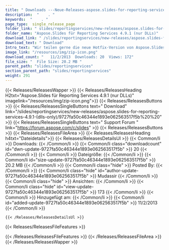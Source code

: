 ```yaml
---
title: " Downloads ---Neue-Releases-aspose.slides-for-reporting-services-4.9.1-(nur-dlls) . "
description:  "    . " 
keywords:  "    . " 
page_type:  single_release_page
folder_link: " slides/reportingservices/new-releases/aspose.slides-for-reporting-services-4.9.1-(dlls-only)/"
folder_name: "Aspose.Slides für Reporting Services 4.9.1 (nur DLLs)"
download_link: " /slides/reportingservices/new-releases/aspose.slides-for-reporting-services-4.9.1-(dlls-only)/9727fa50c46344e1893e062563517f5b"
download_text: " Download"
Intro_text: "Wir teilen gerne die neue Hotfix-Version von Aspose.Slides für Reporting Services...."
image_link: "/resources/img/zip-icon.png"
download_count: "   11/2/2013  Downloads: 20  Views: 172"
file_size: "  File Size: 20.2 MB "
parent_path: "slides/reportingservices"
section_parent_path: "slides/reportingservices"
weight: 291
---
```


{{< Releases/ReleasesWapper >}}
  {{< Releases/ReleasesHeading H2txt="Aspose.Slides für Reporting Services 4.9.1 (nur DLLs)" imagelink="/resources/img/zip-icon.png">}}
  {{< Releases/ReleasesButtons >}}
    {{< Releases/ReleasesSingleButtons text=" Download" link="/slides/reportingservices/new-releases/aspose.slides-for-reporting-services-4.9.1-(dlls-only)/9727fa50c46344e1893e062563517f5b%20%20" >}}
    {{< Releases/ReleasesSingleButtons text=" Support Forum " link="https://forum.aspose.com/c/slides" >}}
  {{< Releases/ReleasesButtons >}}
  {{< Releases/ReleasesFileArea >}}
    {{< Releases/ReleasesHeading h4txt="Dateidetails">}}
    {{< Releases/ReleasesDetailsUl >}}
            {{< Common/li >}} Downloads: {{< /Common/li >}}
      {{< Common/li class="downloadcount" id="dwn-update-9727fa50c46344e1893e062563517f5b" >}} 20 {{< /Common/li >}}
      {{< Common/li >}} Dateigröße: {{< /Common/li >}}
      {{< Common/li id="size-update-9727fa50c46344e1893e062563517f5b" >}} 20.2 MB {{< /Common/li >}} 
      {{< Common/li  class="hide" >}} Posted By: {{< /Common/li >}} 
      {{< Common/li class="hide" id="author-update-9727fa50c46344e1893e062563517f5b" >}} Mudassir {{< /Common/li >}}
      {{< Common/li class="hide" >}} Ansichten: {{< /Common/li >}}
      {{< Common/li class="hide" id="view-update-9727fa50c46344e1893e062563517f5b" >}} 173 {{< /Common/li >}}
      {{< Common/li >}} Hinzugefügt am: {{< /Common/li >}}
      {{< Common/li id="added-update-9727fa50c46344e1893e062563517f5b" >}} 11/2/2013 {{< /Common/li >}} 

    {{< /Releases/ReleasesDetailsUl >}}

  {{< Releases/ReleasesFileFeatures >}}
      
  {{< /Releases/ReleasesFileFeatures >}}
 {{< /Releases/ReleasesFileArea >}}
{{< /Releases/ReleasesWapper >}}



